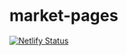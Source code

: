 # market-pages
[![Netlify Status](https://api.netlify.com/api/v1/badges/6fb9d3c5-0b7c-4643-923e-0273f4db324c/deploy-status)](https://app.netlify.com/sites/better-professor-2/deploys)